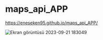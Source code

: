 # maps_api_APP
https://eneseken95.github.io/maps_api_APP/

![Ekran görüntüsü 2023-09-21 183049](https://github.com/eneseken95/enesekencom/assets/144843964/e1a9e28c-1994-4f07-b3a1-1ff00f5dd9b3)
